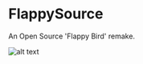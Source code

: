 FlappySource
============

An Open Source 'Flappy Bird' remake.

![alt text](http://puu.sh/7tzNe.jpg "Screenshot")
